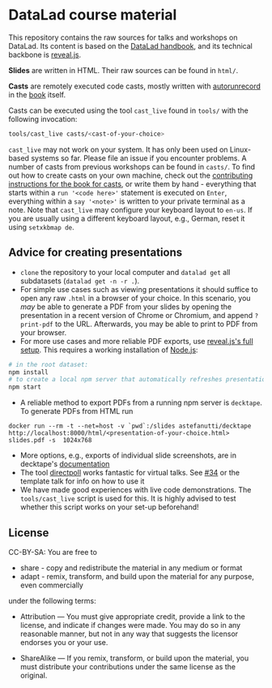 # DataLad course material 

This repository contains the raw sources for talks and workshops on DataLad.
Its content is based on the [DataLad handbook](http://handbook.datalad.org), and its technical backbone is [reveal.js](https://github.com/hakimel/reveal.js/).


**Slides** are written in HTML. Their raw sources can be found in ``html/``.

**Casts** are remotely executed code casts, mostly written with [autorunrecord](https://pypi.org/project/autorunrecord/) in the [book](https://github.com/datalad-handbook/book) itself.

Casts can be executed using the tool ``cast_live`` found in ``tools/`` with the following invocation:

```sh
tools/cast_live casts/<cast-of-your-choice> 
```

``cast_live`` may not work on your system. It has only been used on Linux-based systems so far. Please file an issue if you encounter problems.
A number of casts from previous workshops can be found in ``casts/``. To find out how to create casts on your own machine, check out the [contributing instructions for the book for casts](http://handbook.datalad.org/en/latest/contributing.html#directives), or write them by hand - everything that starts within a ``run '<code here>'`` statement is executed on ``Enter``, everything within a ``say '<note>'`` is written to your private terminal as a note.
Note that ``cast_live`` may configure your keyboard layout to ``en-us``. If you are usually using a different keyboard layout, e.g., German, reset it using ``setxkbmap de``.

## Advice for creating presentations

- ``clone`` the repository to your local computer and ``datalad get`` all subdatasets (``datalad get -n -r .``).
- For simple use cases such as viewing presentations it should suffice to open any raw ``.html`` in a browser of your choice. In this scenario, you *may* be able to generate a PDF from your slides by opening the presentation in a recent version of Chrome or Chromium, and append ``?print-pdf`` to the URL. Afterwards, you may be able to print to PDF from your browser. 
- For more use cases and more reliable PDF exports, use [reveal.js's full setup](https://revealjs.com/installation/#full-setup). This requires a working installation of [Node.js](https://nodejs.org/):
 
```sh
# in the root dataset:
npm install
# to create a local npm server that automatically refreshes presentations
npm start
``` 
- A reliable method to export PDFs from a running npm server is ``decktape``. To generate PDFs from HTML run
```
docker run --rm -t --net=host -v `pwd`:/slides astefanutti/decktape http://localhost:8000/html/<presentation-of-your-choice.html> slides.pdf -s  1024x768
```
- More options, e.g., exports of individual slide screenshots, are in decktape's [documentation](https://github.com/astefanutti/decktape)
- The tool [directpoll](https://directpoll.com/) works fantastic for virtual talks. See [#34](https://github.com/datalad-handbook/course/issues/34) or the template talk for info on how to use it
- We have made good experiences with live code demonstrations. The ``tools/cast_live`` script is used for this. It is highly advised to test whether this script works on your set-up beforehand! 

## License

CC-BY-SA: You are free to

   - share - copy and redistribute the material in any medium or format
   - adapt - remix, transform, and build upon the material for any purpose, even commercially

under the following terms:

   - Attribution — You must give appropriate credit, provide a link to the license, and indicate if changes were made. You may do so in any reasonable manner, but not in any way that suggests the licensor endorses you or your use.

   - ShareAlike — If you remix, transform, or build upon the material, you must distribute your contributions under the same license as the original.
